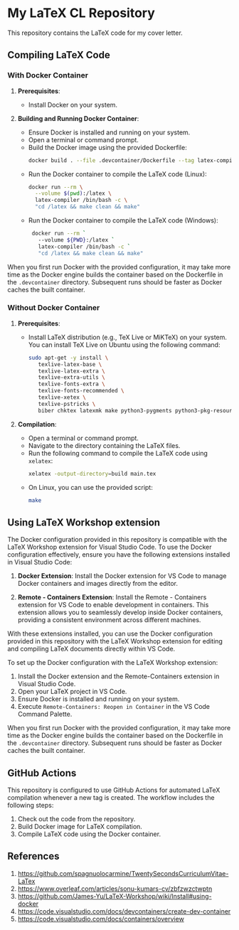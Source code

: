 # My LaTeX CL Repository

This repository contains the LaTeX code for my cover letter.

## Compiling LaTeX Code

### With Docker Container

1. **Prerequisites**:
   - Install Docker on your system.

2. **Building and Running Docker Container**:
   - Ensure Docker is installed and running on your system.
   - Open a terminal or command prompt.
   - Build the Docker image using the provided Dockerfile:
     ```bash
     docker build . --file .devcontainer/Dockerfile --tag latex-compiler
     ```
   - Run the Docker container to compile the LaTeX code (Linux):
     ```bash
     docker run --rm \
       --volume $(pwd):/latex \
       latex-compiler /bin/bash -c \
       "cd /latex && make clean && make"
     ```
   - Run the Docker container to compile the LaTeX code (Windows):
     ```bash
      docker run --rm `
        --volume ${PWD}:/latex `
        latex-compiler /bin/bash -c `
        "cd /latex && make clean && make"
     ```

When you first run Docker with the provided configuration, it may take more time as the Docker engine builds the container based on the Dockerfile in the `.devcontainer` directory. Subsequent runs should be faster as Docker caches the built container.

### Without Docker Container

1. **Prerequisites**:
   - Install LaTeX distribution (e.g., TeX Live or MiKTeX) on your system. You can install TeX Live on Ubuntu using the following command:
     ```bash
     sudo apt-get -y install \
        texlive-latex-base \
        texlive-latex-extra \
        texlive-extra-utils \
        texlive-fonts-extra \
        texlive-fonts-recommended \
        texlive-xetex \
        texlive-pstricks \
        biber chktex latexmk make python3-pygments python3-pkg-resources
     ```

2. **Compilation**:
   - Open a terminal or command prompt.
   - Navigate to the directory containing the LaTeX files.
   - Run the following command to compile the LaTeX code using `xelatex`:
     ```bash
     xelatex -output-directory=build main.tex
     ```
   - On Linux, you can use the provided script:
     ```bash
     make
     ```

## Using LaTeX Workshop extension

The Docker configuration provided in this repository is compatible with the LaTeX Workshop extension for Visual Studio Code. To use the Docker configuration effectively, ensure you have the following extensions installed in Visual Studio Code:

1. **Docker Extension**: Install the Docker extension for VS Code to manage Docker containers and images directly from the editor.

2. **Remote - Containers Extension**: Install the Remote - Containers extension for VS Code to enable development in containers. This extension allows you to seamlessly develop inside Docker containers, providing a consistent environment across different machines.

With these extensions installed, you can use the Docker configuration provided in this repository with the LaTeX Workshop extension for editing and compiling LaTeX documents directly within VS Code.

To set up the Docker configuration with the LaTeX Workshop extension:
1. Install the Docker extension and the Remote-Containers extension in Visual Studio Code.
2. Open your LaTeX project in VS Code.
3. Ensure Docker is installed and running on your system.
4. Execute `Remote-Containers: Reopen in Container` in the VS Code Command Palette.

When you first run Docker with the provided configuration, it may take more time as the Docker engine builds the container based on the Dockerfile in the `.devcontainer` directory. Subsequent runs should be faster as Docker caches the built container.

## GitHub Actions

This repository is configured to use GitHub Actions for automated LaTeX compilation whenever a new tag is created. The workflow includes the following steps:
1. Check out the code from the repository.
2. Build Docker image for LaTeX compilation.
3. Compile LaTeX code using the Docker container.

## References

1. <https://github.com/spagnuolocarmine/TwentySecondsCurriculumVitae-LaTex>
2. <https://www.overleaf.com/articles/sonu-kumars-cv/zbfzwzctwptn>
3. <https://github.com/James-Yu/LaTeX-Workshop/wiki/Install#using-docker>
4. <https://code.visualstudio.com/docs/devcontainers/create-dev-container>
5. <https://code.visualstudio.com/docs/containers/overview>
